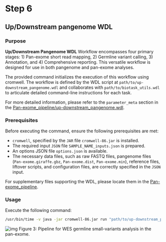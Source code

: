 # Step 6

## Up/Downstream pangenome WDL

### Purpose

**Up/Downstream Pangenome WDL** Workflow encompasses four primary stages: 1) Pan-exome short read mapping, 2) Germline variant calling, 3) Annotation, and 4) Comprehensive reporting. This versatile workflow is designed for use in both pangenome and pan-exome analyses.

The provided command initializes the execution of this workflow using cromwell. The workflow is defined by the WDL script at `path/to/up-downstream_pangenome.wdl` and collaborates with `path/to/biotask_utils.wdl` to articulate detailed command-line instructions for each task.

For more detailed information, please refer to the `parameter_meta` section in the [Pan-exome_pipeline/up-downstream_pangenome.wdl](https://github.com/LuciaNhuNguyen/Masterarbeit/blob/main/Pan-exome_pipeline/up-downstream_pangenome.wdl).

### Prerequisites

Before executing the command, ensure the following prerequisites are met:
- `cromwell`, specified by the `JAR` file `cromwell-86.jar` is installed.
- The required input `JSON` file `SAMPLE_NAME_inputs.json` is prepared.
- An options JSON file `options.json` is available.
- The necessary data files, such as raw FASTQ files, pangenome files (`Pan-exome.giraffe.gbz`, `Pan-exome.dist`, `Pan-exome.min`), reference files, liftover scripts, and configuration files, are correctly specified in the `JSON` input.

For supplementary files supporting the WDL, please locate them in the [Pan-exome_pipeline](https://github.com/LuciaNhuNguyen/Masterarbeit/tree/main/Pan-exome_pipeline).  

### Usage

Execute the following command:

```bash
/usr/bin/time -v java -jar cromwell-86.jar run "path/to/up-downstream_pangenome.wdl" -i "SAMPLE_NAME_inputs.json" -o "options.json" 2>&1 | tee "SAMPLE_NAME.log"
```

![img](https://github.com/LuciaNhuNguyen/Masterarbeit/blob/main/Figures/Pan_pipeline.png)
Figure 3: Pipeline for WES germline small-variants analysis in the pan-exome.
